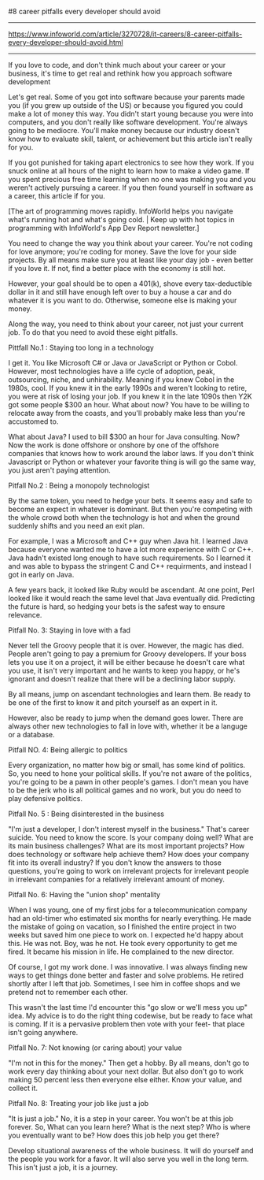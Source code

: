 #8 career pitfalls every developer should avoid

***
https://www.infoworld.com/article/3270728/it-careers/8-career-pitfalls-every-developer-should-avoid.html
***


If you love to code, and don't think much about your career or your business, it's time to get real and rethink how you approach software development

Let's get real. Some of you got into software because your parents made you (if you grew up outside of the US) or because you figured you could make a lot of money this way. You didn't start young because you were into computers, and you don't really like software development. You're always going to be mediocre. You'll make money because our industry doesn't know how to evaluate skill, talent, or achievement but this article isn't really for you.

If you got punished for taking apart electronics to see how they work. If you snuck online at all hours of the night to learn how to make a video game. If you spent precious free time learning when no one was making you and you weren't actively pursuing a career. If you then found yourself in software as a career, this article if for you.

[The art of programming moves rapidly. InfoWorld helps you navigate what's running hot and what's going cold. | Keep up with hot topics in programming with InfoWorld's App Dev Report newsletter.]

You need to change the way you think about your career. You're not coding for love anymore; you're coding for money. Save the love for your side projects. By all means make sure you at least like your day job - even better if you love it. If not, find a better place with the economy is still hot. 

However, your goal should be to open a 401(k), shove every tax-deductible dollar in it and still have enough left over to buy a house a car and do whatever it is you want to do. Otherwise, someone else is making your money.

Along the way, you need to think about your career, not just your current job. To do that you need to avoid these eight pitfalls.

Pittfall No.1 : Staying too long in a technology

I get it. You like Microsoft C# or Java or JavaScript or Python or Cobol. However, most technologies have a life cycle of adoption, peak, outsourcing, niche, and unhirability. Meaning if you knew Cobol in the 1980s, cool. If you knew it in the early 1990s and weren't looking to retire, you were at risk of losing your job. If you knew it in the late 1090s then Y2K got some people $300 an hour. What about now? You have to be willing to relocate away from the coasts, and you'll probably make less than you're accustomed to.

What about Java? I used to bill $300 an hour for Java consulting. Now? Now the work is done offshore or onshore by one of the offshore companies that knows how to work around the labor laws. If you don't think Javascript or Python or whatever your favorite thing is will go the same way, you just aren't paying attention.

Pitfall No.2 : Being a monopoly technologist

By the same token, you need to hedge your bets. It seems easy and safe to become an expect in whatever is dominant. But then you're competing with the whole crowd both when the technology is hot and when the ground suddenly shifts and you need an exit plan.

For example, I was a Microsoft and C++ guy when Java hit. I learned Java because everyone wanted me to have a lot more experience with C or C++. Java hadn't existed long enough to have such requirements. So I learned it and was able to bypass the stringent C and C++ requirments, and instead I got in early on Java.

A few years back, it looked like Ruby would be ascendant. At one point, Perl looked like it would reach the same level that Java eventually did. Predicting the future is hard, so hedging your bets is the safest way to ensure relevance. 

Pitfall No. 3: Staying in love with a fad

Never tell the Groovy people that it is over. However, the magic has died. People aren't going to pay a premium for Groovy developers. If your boss lets you use it on a project, it will be either because he doesn't care what you use, it isn't very important and he wants to keep you happy, or he's ignorant and doesn't realize that there will be a declining labor supply.

By all means, jump on ascendant technologies and learn them. Be ready to be one of the first to know it and pitch yourself as an expert in it.

However, also be ready to jump when the demand goes lower. There are always other new technologies to fall in love with, whether it be a languge or a database.

Pitfall NO. 4: Being allergic to politics

Every organization, no matter how big or small, has some kind of politics. So, you need to hone your political skills. If you're not aware of the politics, you're going to be a pawn in other people's games. I don't mean you have to be the jerk who is all political games and no work, but you do need to play defensive politics.

Pitfall No. 5 : Being disinterested in the business

"I'm just a developer, I don't interest myself in the business." That's career suicide. You need to know the score. Is your company doing well? What are its main business challenges? What are its most important projects? How does technology or software help achieve them? How does your company fit into its overall industry? If you don't know the answers to those questions, you're going to work on irrelevant projects for irrelevant people in irrelevant companies for a relatively irrelevant amount of money.

Pitfall No. 6: Having the "union shop" mentality

When I was young, one of my first jobs for a telecommunication company had an old-timer who estimated six months for nearly everything. He made the mistake of going on vacation, so I finished the entire project in two weeks but saved him one piece to work on. I expected he'd happy about this. He was not. Boy, was he not. He took every opportunity to get me fired. It became his mission in life. He complained to the new director. 

Of course, I got my work done. I was innovative. I was always finding new ways to get things done better and faster and solve problems. He retired shortly after I left that job. Sometimes, I see him in coffee shops and we pretend not to remember each other.

This wasn't the last time I'd encounter this "go slow or we'll mess you up" idea. My advice is to do the right thing codewise, but be ready to face what is coming. If it is a pervasive problem then vote with your feet- that place isn't going anywhere.

Pitfall No. 7: Not knowing (or caring about) your value

"I'm not in this for the money." Then get a hobby. By all means, don't go to work every day thinking about your next dollar. But also don't go to work making 50 percent less then everyone else either. Know your value, and collect it. 

Pitfall No. 8: Treating your job like just a job

"It is just a job." No, it is a step in your career. You won't be at this job forever. So, What can you learn here? What is the next step? Who is where you eventually want to be? How does this job help you get there?

Develop situational awareness of the whole business. It will do yourself and the people you work for a favor. It will also serve you well in the long term. This isn't just a job, it is a journey. 

